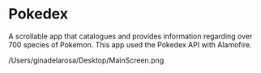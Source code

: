 # Pokedex
A scrollable app that catalogues and provides information regarding over 700 species of Pokemon. 
This app used the Pokedex API with Alamofire. 

/Users/ginadelarosa/Desktop/MainScreen.png